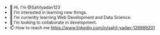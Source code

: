 - 👋 Hi, I’m @Sahilyadav123
- 👀 I’m interested in learning new things.
- 🌱 I’m currently learning Web Development and Data Science.
- 💞️ I’m looking to collaborate in development.
- 📫 How to reach me 
https://www.linkedin.com/in/sahil-yadav-126989201
<!---
Sahilyadav123/Sahilyadav123 is a ✨ special ✨ repository because its `README.md` (this file) appears on your GitHub profile.
You can click the Preview link to take a look at your changes.
--->

